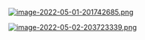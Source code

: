 [![image-2022-05-01-201742685.png](https://i.postimg.cc/63GRdSFC/image-2022-05-01-201742685.png)](https://postimg.cc/HcdVmSYL)

[![image-2022-05-02-203723339.png](https://i.postimg.cc/tJ0GZ0nH/image-2022-05-02-203723339.png)](https://postimg.cc/5YmRTRmP)